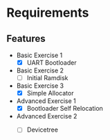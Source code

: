 # Requirements

## Features

- Basic Exercise 1
    - [x] UART Bootloader 
- Basic Exercise 2
    - [ ] Initial Ramdisk 
- Basic Exercise 3      
    - [x] Simple Allocator 
- Advanced Exercise 1
    - [x] Bootloader Self Relocation
- Advanced Exercise 2
    - [ ] Devicetree

